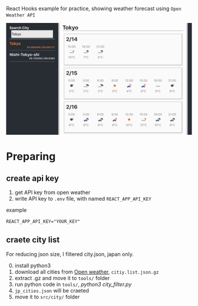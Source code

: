 React Hooks example for practice, showing weather forecast using `Open Weather API`

<img src="capture.png">

# Preparing

## create api key

1. get API key from open weather
2. write API key to `.env` file, with named `REACT_APP_API_KEY`

example

```txt
REACT_APP_API_KEY="YOUR_KEY"
```

## craete city list

For reducing json size, I filtered city.json, japan only.

0. install python3
1. download all cities from [Open weather](http://bulk.openweathermap.org/sample/), `citiy.list.json.gz`
2. extract .gz and move it to `tools/` folder
3. run python code in `tools/`, *python3 city_filter.py*
4. `jp_cities.json` will be craeted
5. move it to `src/city/` folder

